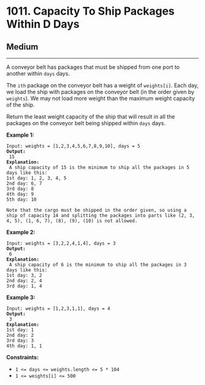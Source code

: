 # 1011. Capacity To Ship Packages Within D Days

## Medium

***

A conveyor belt has packages that must be shipped from one port to another within `days` days.

The `ith` package on the conveyor belt has a weight of `weights[i]`. Each day, we load the ship with packages on the conveyor belt (in the order given by `weights`). We may not load more weight than the maximum weight capacity of the ship.

Return the least weight capacity of the ship that will result in all the packages on the conveyor belt being shipped within `days` days.

&#x20;

**Example 1:**

<pre><code>Input: weights = [1,2,3,4,5,6,7,8,9,10], days = 5
<strong>Output:
</strong> 15
<strong>Explanation:
</strong> A ship capacity of 15 is the minimum to ship all the packages in 5 days like this:
1st day: 1, 2, 3, 4, 5
2nd day: 6, 7
3rd day: 8
4th day: 9
5th day: 10

Note that the cargo must be shipped in the order given, so using a ship of capacity 14 and splitting the packages into parts like (2, 3, 4, 5), (1, 6, 7), (8), (9), (10) is not allowed.</code></pre>

**Example 2:**

<pre><code>Input: weights = [3,2,2,4,1,4], days = 3
<strong>Output:
</strong> 6
<strong>Explanation:
</strong> A ship capacity of 6 is the minimum to ship all the packages in 3 days like this:
1st day: 3, 2
2nd day: 2, 4
3rd day: 1, 4</code></pre>

**Example 3:**

<pre><code>Input: weights = [1,2,3,1,1], days = 4
<strong>Output:
</strong> 3
<strong>Explanation:
</strong>1st day: 1
2nd day: 2
3rd day: 3
4th day: 1, 1</code></pre>

&#x20;

**Constraints:**

* `1 <= days <= weights.length <= 5 * 104`
* `1 <= weights[i] <= 500`
